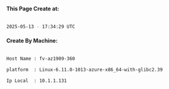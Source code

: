 
   
#### This Page Create at:

```bash

2025-05-13 - 17:34:29 UTC

```

#### Create By Machine:

```bash

Host Name : fv-az1909-360

platform  : Linux-6.11.0-1013-azure-x86_64-with-glibc2.39

Ip Local  : 10.1.1.131

```

